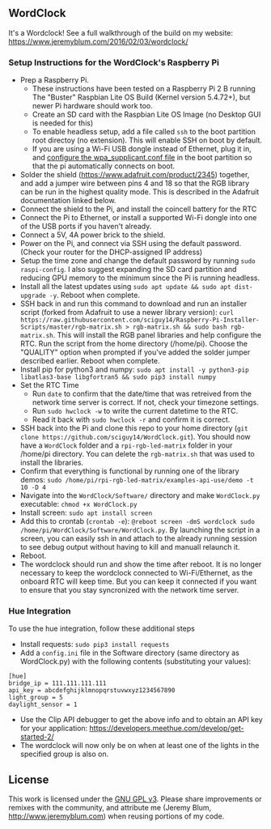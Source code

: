 WordClock
---------
It's a Wordclock!  See a full walkthrough of the build on my website: https://www.jeremyblum.com/2016/02/03/wordclock/

### Setup Instructions for the WordClock's Raspberry Pi

* Prep a Raspberry Pi.
    * These instructions have been tested on a Raspberry Pi 2 B running The "Buster" Raspbian Lite OS Build (Kernel version 5.4.72+), but newer Pi hardware should work too.
    * Create an SD card with the Raspbian Lite OS Image (no Desktop GUI is needed for this)
    * To enable headless setup, add a file called `ssh` to the boot partition root directoy (no extension). This will enable SSH on boot by default.
    * If you are using a Wi-Fi USB dongle instead of Ethernet, plug it in, and [configure the wpa_supplicant.conf file](https://www.raspberrypi.org/documentation/configuration/wireless/headless.md) in the boot partition so that the pi automatically connects on boot.
* Solder the shield (https://www.adafruit.com/product/2345) together, and add a jumper wire between pins 4 and 18 so that the RGB library can be run in the highest quality mode. This is described in the Adafruit documentation linked below.
* Connect the shield to the Pi, and install the coincell battery for the RTC
* Connect the Pi to Ethernet, or install a supported Wi-Fi dongle into one of the USB ports if you haven't already.
* Connect a 5V, 4A power brick to the shield.
* Power on the Pi, and connect via SSH using the default password. (Check your router for the DHCP-assigned IP address)
* Setup the time zone and change the default password by running `sudo raspi-config`. I also suggest expanding the SD card partition and reducing GPU memory to the minimum since the Pi is running headless.
* Install all the latest updates using `sudo apt update && sudo apt dist-upgrade -y`. Reboot when complete.
* SSH back in and run this command to download and run an installer script (forked from Adafruit to use a newer library version): `curl https://raw.githubusercontent.com/sciguy14/Raspberry-Pi-Installer-Scripts/master/rgb-matrix.sh > rgb-matrix.sh && sudo bash rgb-matrix.sh`. This will install the RGB panel libraries and help configure the RTC. Run the script from the home directory (/home/pi). Choose the "QUALITY" option when prompted if you've added the solder jumper described earlier. Reboot when complete.
* Install pip for python3 and numpy: `sudo apt install -y python3-pip libatlas3-base libgfortran5 && sudo pip3 install numpy`
* Set the RTC Time
    * Run `date` to confirm that the date/time that was retreived from the network time server is correct. If not, check your timezone settings.
    * Run `sudo hwclock -w` to write the current datetime to the RTC.
    * Read it back with `sudo hwclock -r` and confirm it is correct.
* SSH back into the Pi and clone this repo to your home directory (`git clone https://github.com/sciguy14/WordClock.git`). You should now have a `WordClock` folder and a `rpi-rgb-led-matrix` folder in your /home/pi directory. You can delete the `rgb-matrix.sh` that was used to install the libraries.
* Confirm that everything is functional by running one of the library demos: `sudo /home/pi/rpi-rgb-led-matrix/examples-api-use/demo -t 10 -D 4`
* Navigate into the `WordClock/Software/` directory and make `WordClock.py` executable: `chmod +x WordClock.py`
* Install screen: `sudo apt install screen`
* Add this to crontab (`crontab -e`): `@reboot screen -dmS wordclock sudo /home/pi/WordClock/Software/WordClock.py`. By launching the script in a screen, you can easily ssh in and attach to the already running session to see debug output without having to kill and manuall relaunch it.
* Reboot.
* The wordclock should run and show the time after reboot. It is no longer necessary to keep the wordclock connected to Wi-Fi/Ethernet, as the onboard RTC will keep time. But you can keep it connected if you want to ensure that you stay syncronized with the network time server.

### Hue Integration

To use the hue integration, follow these additional steps
* Install requests: `sudo pip3 install requests`
* Add a `config.ini` file in the Software directory (same directory as WordClock.py) with the following contents (substituting your values):
```
[hue]
bridge_ip = 111.111.111.111
api_key = abcdefghijklmnopqrstuvwxyz1234567890
light_group = 5
daylight_sensor = 1
```
* Use the Clip API debugger to get the above info and to obtain an API key for your application: https://developers.meethue.com/develop/get-started-2/
* The wordclock will now only be on when at least one of the lights in the specified group is also on.

License
-------
This work is licensed under the [GNU GPL v3](http://www.gnu.org/licenses/gpl.html).
Please share improvements or remixes with the community, and attribute me (Jeremy Blum, <http://www.jeremyblum.com>) when reusing portions of my code.